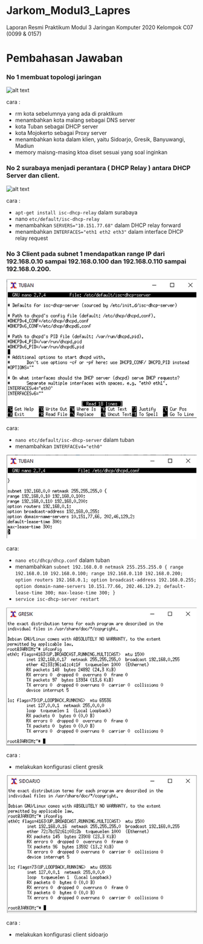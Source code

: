 # Jarkom_Modul3_Lapres
Laporan Resmi Praktikum Modul 3 Jaringan Komputer 2020  Kelompok C07 (0099 &amp; 0157)
# Pembahasan Jawaban
### No 1 membuat topologi jaringan
![alt text](https://github.com/NaufalRafi-hub/Jarkom_Modul4_Lapres/blob/main/imageprak3/img3_1.jpg)

cara :
+ rm kota sebelumnya yang ada di praktikum
+ menambahkan kota malang sebagai DNS server
+ kota Tuban sebagai DHCP server
+ kota Mojokerto sebagai Proxy server
+ menambahkan kota dalam klien, yaitu Sidoarjo, Gresik, Banyuwangi, Madiun
+ memory maisng-masing ktoa diset sesuai yang soal inginkan

### No 2 surabaya menjadi perantara ( DHCP Relay ) antara DHCP Server dan client.
![alt text](https://github.com/NaufalRafi-hub/Jarkom_Modul4_Lapres/blob/main/imageprak3/img3_2.jpg)

cara :
+ `apt-get install isc-dhcp-relay` dalam surabaya
+ nano `etc/default/isc-dhcp-relay`
+ menambahkan `SERVERS="10.151.77.68"` dalam DHCP relay forward
+ menambahkan `INTERFACES="eth1 eth2 eth3"` dalam interface DHCP relay request

### No 3 Client pada subnet 1 mendapatkan range IP dari 192.168.0.10 sampai 192.168.0.100 dan 192.168.0.110 sampai 192.168.0.200.
![alt text](https://github.com/NaufalRafi-hub/Jarkom_Modul3_Lapres/blob/main/imageprak3/img3_3.1.jpg)
 
 cara:
+ `nano etc/default/isc-dhcp-server` dalam tuban
+ menambahkan `INTERFACEv4="eth0"`

![alt text](https://github.com/NaufalRafi-hub/Jarkom_Modul3_Lapres/blob/main/imageprak3/img3_3.2.jpg)

cara:
+ `nano etc/dhcp/dhcp.conf` dalam tuban
+ menambahkan `subnet 192.168.0.0 netmask 255.255.255.0 {
range 192.168.0.10 192.168.0.100;
range 192.168.0.110 192.168.0.200;
option routers 192.168.0.1;
option broadcast-address 192.168.0.255;
option domain-name-servers 10.151.77.66, 202.46.129.2;
default-lease-time 300;
max-lease-time 300;
}`
+ `service isc-dhcp-server restart`

![alt text](https://github.com/NaufalRafi-hub/Jarkom_Modul3_Lapres/blob/main/imageprak3/img3_3.3.jpg)

cara :
+ melakukan konfigurasi client gresik

![alt text](https://github.com/NaufalRafi-hub/Jarkom_Modul3_Lapres/blob/main/imageprak3/img3_3.4.jpg)

cara :
+ melakukan konfigurasi client sidoarjo
